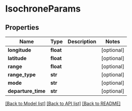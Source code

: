 # IsochroneParams

## Properties
Name | Type | Description | Notes
------------ | ------------- | ------------- | -------------
**longitude** | **float** |  | [optional] 
**latitude** | **float** |  | [optional] 
**range** | **float** |  | [optional] 
**range_type** | **str** |  | [optional] 
**mode** | **str** |  | [optional] 
**departure_time** | **str** |  | [optional] 

[[Back to Model list]](../README.md#documentation-for-models) [[Back to API list]](../README.md#documentation-for-api-endpoints) [[Back to README]](../README.md)


